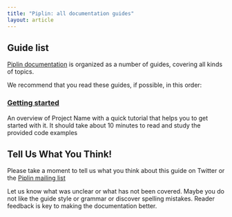 ```yaml
---
title: "Piplin: all documentation guides"
layout: article
---
```


## Guide list

[Piplin documentation](piplin.org) is organized as a number of guides, covering all kinds of topics.

We recommend that you read these guides, if possible, in this order:


###  [Getting started](/articles/intro.html)

An overview of Project Name with a quick tutorial that helps you to get started with it. It should take about
10 minutes to read and study the provided code examples

## Tell Us What You Think!

Please take a moment to tell us what you think about this guide on Twitter or the [Piplin mailing list](https://groups.google.com/forum/#!forum/piplin)

Let us know what was unclear or what has not been covered. Maybe you do not like the guide style or grammar or discover spelling mistakes. Reader feedback is key to making the documentation better.
